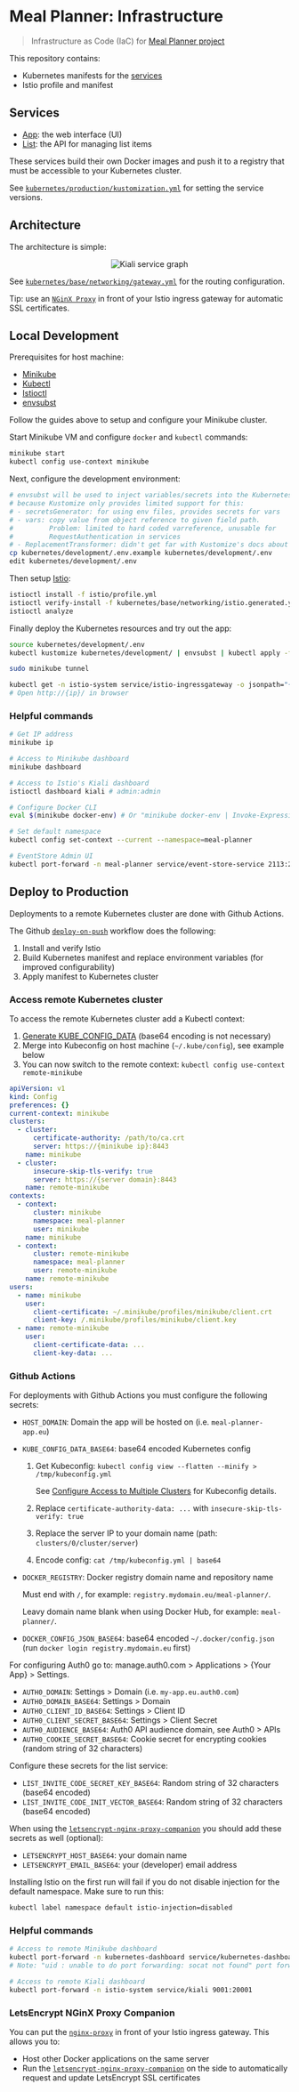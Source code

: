 # Meal Planner: Infrastructure

> Infrastructure as Code (IaC) for [Meal Planner project](https://github.com/users/mauvm/projects/1)

This repository contains:

- Kubernetes manifests for the [services](#services)
- Istio profile and manifest

## Services

- [App](https://github.com/mauvm/meal-planner-app-service/): the web interface (UI)
- [List](https://github.com/mauvm/meal-planner-list-service/): the API for managing list items

These services build their own Docker images and push it to a registry that must be accessible to your Kubernetes cluster.

See [`kubernetes/production/kustomization.yml`](kubernetes/production/kustomization.yml) for setting the service versions.

## Architecture

The architecture is simple:

<p align="center">
  <img src="docs/kiali-service-graph.png" alt="Kiali service graph" />
</p>

See [`kubernetes/base/networking/gateway.yml`](kubernetes/base/networking/gateway.yml) for the routing configuration.

Tip: use an [`NGinX Proxy`](#letsencrypt-nginx-proxy-companion) in front of your Istio ingress gateway for automatic SSL certificates.

## Local Development

Prerequisites for host machine:

- [Minikube](https://kubernetes.io/docs/tasks/tools/install-minikube/)
- [Kubectl](https://kubernetes.io/docs/tasks/tools/install-kubectl/)
- [Istioctl](https://github.com/istio/istio/releases/)
- [envsubst](https://linux.die.net/man/1/envsubst)

Follow the guides above to setup and configure your Minikube cluster.

Start Minikube VM and configure `docker` and `kubectl` commands:

```bash
minikube start
kubectl config use-context minikube
```

Next, configure the development environment:

```bash
# envsubst will be used to inject variables/secrets into the Kubernetes manifest,
# because Kustomize only provides limited support for this:
# - secretsGenerator: for using env files, provides secrets for vars
# - vars: copy value from object reference to given field path.
#         Problem: limited to hard coded varreference, unusable for
#         RequestAuthentication in services
# - ReplacementTransformer: didn't get far with Kustomize's docs about plugin usage
cp kubernetes/development/.env.example kubernetes/development/.env
edit kubernetes/development/.env
```

Then setup [Istio](https://istio.io/):

```bash
istioctl install -f istio/profile.yml
istioctl verify-install -f kubernetes/base/networking/istio.generated.yml
istioctl analyze
```

Finally deploy the Kubernetes resources and try out the app:

```bash
source kubernetes/development/.env
kubectl kustomize kubernetes/development/ | envsubst | kubectl apply -f -

sudo minikube tunnel

kubectl get -n istio-system service/istio-ingressgateway -o jsonpath="{$.spec.clusterIP}"
# Open http://{ip}/ in browser
```

### Helpful commands

```bash
# Get IP address
minikube ip

# Access to Minikube dashboard
minikube dashboard

# Access to Istio's Kiali dashboard
istioctl dashboard kiali # admin:admin

# Configure Docker CLI
eval $(minikube docker-env) # Or "minikube docker-env | Invoke-Expression" on Windows

# Set default namespace
kubectl config set-context --current --namespace=meal-planner

# EventStore Admin UI
kubectl port-forward -n meal-planner service/event-store-service 2113:2113 # admin:changeit
```

## Deploy to Production

Deployments to a remote Kubernetes cluster are done with Github Actions.

The Github [`deploy-on-push`](.github/workflows/deploy-on-push.yml) workflow does the following:

1. Install and verify Istio
2. Build Kubernetes manifest and replace environment variables (for improved configurability)
3. Apply manifest to Kubernetes cluster

### Access remote Kubernetes cluster

To access the remote Kubernetes cluster add a Kubectl context:

1. [Generate KUBE_CONFIG_DATA](#github-actions) (base64 encoding is not necessary)
2. Merge into Kubeconfig on host machine (`~/.kube/config`), see example below
3. You can now switch to the remote context: `kubectl config use-context remote-minikube`

```yml
apiVersion: v1
kind: Config
preferences: {}
current-context: minikube
clusters:
  - cluster:
      certificate-authority: /path/to/ca.crt
      server: https://{minikube ip}:8443
    name: minikube
  - cluster:
      insecure-skip-tls-verify: true
      server: https://{server domain}:8443
    name: remote-minikube
contexts:
  - context:
      cluster: minikube
      namespace: meal-planner
      user: minikube
    name: minikube
  - context:
      cluster: remote-minikube
      namespace: meal-planner
      user: remote-minikube
    name: remote-minikube
users:
  - name: minikube
    user:
      client-certificate: ~/.minikube/profiles/minikube/client.crt
      client-key: /.minikube/profiles/minikube/client.key
  - name: remote-minikube
    user:
      client-certificate-data: ...
      client-key-data: ...
```

### Github Actions

For deployments with Github Actions you must configure the following secrets:

- `HOST_DOMAIN`: Domain the app will be hosted on (i.e. `meal-planner-app.eu`)
- `KUBE_CONFIG_DATA_BASE64`: base64 encoded Kubernetes config

  1. Get Kubeconfig: `kubectl config view --flatten --minify > /tmp/kubeconfig.yml`

     See [Configure Access to Multiple Clusters](https://kubernetes.io/docs/tasks/access-application-cluster/configure-access-multiple-clusters/) for Kubeconfig details.

  2. Replace `certificate-authority-data: ...` with `insecure-skip-tls-verify: true`
  3. Replace the server IP to your domain name (path: `clusters/0/cluster/server`)
  4. Encode config: `cat /tmp/kubeconfig.yml | base64`

- `DOCKER_REGISTRY`: Docker registry domain name and repository name

  Must end with `/`, for example: `registry.mydomain.eu/meal-planner/`.

  Leavy domain name blank when using Docker Hub, for example: `meal-planner/`.

- `DOCKER_CONFIG_JSON_BASE64`: base64 encoded `~/.docker/config.json` (run `docker login registry.mydomain.eu` first)

For configuring Auth0 go to: manage.auth0.com > Applications > {Your App} > Settings.

- `AUTH0_DOMAIN`: Settings > Domain (i.e. `my-app.eu.auth0.com`)
- `AUTH0_DOMAIN_BASE64`: Settings > Domain
- `AUTH0_CLIENT_ID_BASE64`: Settings > Client ID
- `AUTH0_CLIENT_SECRET_BASE64`: Settings > Client Secret
- `AUTH0_AUDIENCE_BASE64`: Auth0 API audience domain, see Auth0 > APIs
- `AUTH0_COOKIE_SECRET_BASE64`: Cookie secret for encrypting cookies (random string of 32 characters)

Configure these secrets for the list service:

- `LIST_INVITE_CODE_SECRET_KEY_BASE64`: Random string of 32 characters (base64 encoded)
- `LIST_INVITE_CODE_INIT_VECTOR_BASE64`: Random string of 32 characters (base64 encoded)

When using the [`letsencrypt-nginx-proxy-companion`](#letsencrypt-nginx-proxy-companion) you should add these secrets as well (optional):

- `LETSENCRYPT_HOST_BASE64`: your domain name
- `LETSENCRYPT_EMAIL_BASE64`: your (developer) email address

Installing Istio on the first run will fail if you do not disable injection for the default namespace. Make sure to run this:

```bash
kubectl label namespace default istio-injection=disabled
```

### Helpful commands

```bash
# Access to remote Minikube dashboard
kubectl port-forward -n kubernetes-dashboard service/kubernetes-dashboard 9000:80
# Note: "uid : unable to do port forwarding: socat not found" port forwarding errors can be resolved by installing socat on the remote machine (yum install socat)

# Access to remote Kiali dashboard
kubectl port-forward -n istio-system service/kiali 9001:20001
```

### LetsEncrypt NGinX Proxy Companion

You can put the [`nginx-proxy`](https://github.com/nginx-proxy/nginx-proxy) in front of your Istio ingress gateway. This allows you to:

- Host other Docker applications on the same server
- Run the [`letsencrypt-nginx-proxy-companion`](https://github.com/nginx-proxy/docker-letsencrypt-nginx-proxy-companion) on the side to automatically request and update LetsEncrypt SSL certificates
